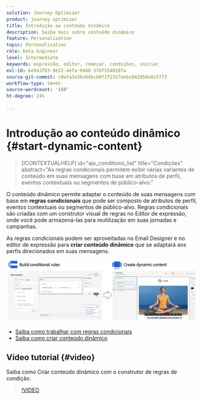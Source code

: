 ```yaml
---
solution: Journey Optimizer
product: journey optimizer
title: Introdução ao conteúdo dinâmico
description: Saiba mais sobre conteúdo dinâmico
feature: Personalization
topic: Personalization
role: Data Engineer
level: Intermediate
keywords: expressão, editor, começar, condições, iniciar
exl-id: be9a3f83-8e22-4efa-9d48-37bf554018fa
source-git-commit: c0afa3e2bc6dbcb0f2f2357eebc04285de8c5773
workflow-type: tm+mt
source-wordcount: '150'
ht-degree: 24%

---
```


# Introdução ao conteúdo dinâmico {#start-dynamic-content}

>[!CONTEXTUALHELP]
>id="ajo_conditions_list"
>title="Condições"
>abstract="As regras condicionais permitem exibir várias variantes de conteúdo em suas mensagens com base em atributos de perfil, eventos contextuais ou segmentos de público-alvo."

O conteúdo dinâmico permite adaptar o conteúdo de suas mensagens com base em **regras condicionais** que pode ser composto de atributos de perfil, eventos contextuais ou segmentos de público-alvo. Regras condicionais são criadas com um construtor visual de regras no Editor de expressão, onde você pode armazená-las para reutilização em suas jornadas e campanhas.

As regras condicionais podem ser aproveitadas no Email Designer e no editor de expressão para **criar conteúdo dinâmico** que se adaptará aos perfis direcionados em suas mensagens.

![](assets/conditions-overview.png)

* [Saiba como trabalhar com regras condicionais](create-conditions.md)
* [Saiba como criar conteúdo dinâmico](dynamic-content.md)

## Vídeo tutorial {#video}

Saiba como Criar conteúdo dinâmico com o construtor de regras de condição.

>[!VIDEO](https://video.tv.adobe.com/v/3409815?quality=12)
